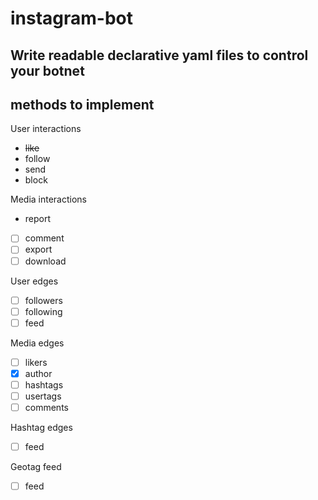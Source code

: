 # instagram-bot
Write readable declarative yaml files to control your botnet
---
## methods to implement

User interactions
- ~~like~~
- follow
- send
- block

Media interactions
- report
- [ ] comment
- [ ] export
- [ ] download

User edges
- [ ] followers
- [ ] following
- [ ] feed

Media edges
- [ ] likers
- [X] author
- [ ] hashtags
- [ ] usertags
- [ ] comments

Hashtag edges
- [ ] feed

Geotag feed
- [ ] feed
